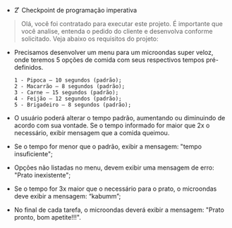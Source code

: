 * 2 ͦ Checkpoint de programação imperativa

> Olá, você foi contratado para executar este projeto. É importante que você analise, entenda o pedido do cliente e desenvolva conforme solicitado. Veja abaixo os requisitos do projeto:

 - Precisamos desenvolver um menu para um microondas super veloz, onde teremos 5 opções de comida com seus respectivos tempos pré-definidos. 

       1 - Pipoca – 10 segundos (padrão);
       2 - Macarrão – 8 segundos (padrão);
       3 - Carne – 15 segundos (padrão);
       4 - Feijão – 12 segundos (padrão);
       5 - Brigadeiro – 8 segundos (padrão); 

- O usuário poderá alterar o tempo padrão, aumentando ou diminuindo de acordo com sua vontade. Se o tempo informado for maior que 2x o necessário, exibir mensagem que a comida queimou.
- Se o tempo for menor que o padrão, exibir a mensagem: "tempo insuficiente"; 
- Opções não listadas no menu, devem exibir uma mensagem de erro: "Prato inexistente";
- Se o tempo for 3x maior que o necessário para o prato, o microondas deve exibir a mensagem: “kabumm”;
- No final de cada tarefa, o microondas deverá exibir a mensagem: "Prato pronto, bom apetite!!!".